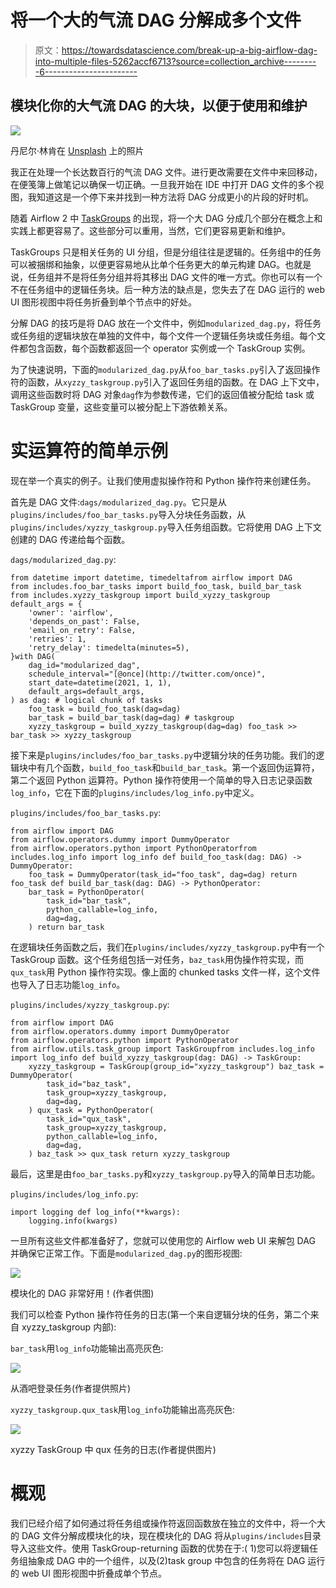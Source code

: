 # 将一个大的气流 DAG 分解成多个文件

> 原文：<https://towardsdatascience.com/break-up-a-big-airflow-dag-into-multiple-files-5262accf6713?source=collection_archive---------6----------------------->

## 模块化你的大气流 DAG 的大块，以便于使用和维护

![](img/07585a88cb4e02b69e52d29b2b66601c.png)

丹尼尔·林肯在 [Unsplash](https://unsplash.com?utm_source=medium&utm_medium=referral) 上的照片

我正在处理一个长达数百行的气流 DAG 文件。进行更改需要在文件中来回移动，在便笺簿上做笔记以确保一切正确。一旦我开始在 IDE 中打开 DAG 文件的多个视图，我知道这是一个停下来并找到一种方法将 DAG 分成更小的片段的好时机。

随着 Airflow 2 中 [TaskGroups](https://airflow.apache.org/docs/apache-airflow/stable/concepts/dags.html?highlight=taskgroup#taskgroups) 的出现，将一个大 DAG 分成几个部分在概念上和实践上都更容易了。这些部分可以重用，当然，它们更容易更新和维护。

TaskGroups 只是相关任务的 UI 分组，但是分组往往是逻辑的。任务组中的任务可以被捆绑和抽象，以便更容易地从比单个任务更大的单元构建 DAG。也就是说，任务组并不是将任务分组并将其移出 DAG 文件的唯一方式。你也可以有一个不在任务组中的逻辑任务块。后一种方法的缺点是，您失去了在 DAG 运行的 web UI 图形视图中将任务折叠到单个节点中的好处。

分解 DAG 的技巧是将 DAG 放在一个文件中，例如`modularized_dag.py`，将任务或任务组的逻辑块放在单独的文件中，每个文件一个逻辑任务块或任务组。每个文件都包含函数，每个函数都返回一个 operator 实例或一个 TaskGroup 实例。

为了快速说明，下面的`modularized_dag.py`从`foo_bar_tasks.py`引入了返回操作符的函数，从`xyzzy_taskgroup.py`引入了返回任务组的函数。在 DAG 上下文中，调用这些函数时将 DAG 对象`dag`作为参数传递，它们的返回值被分配给 task 或 TaskGroup 变量，这些变量可以被分配上下游依赖关系。

# 实运算符的简单示例

现在举一个真实的例子。让我们使用虚拟操作符和 Python 操作符来创建任务。

首先是 DAG 文件:`dags/modularized_dag.py`。它只是从`plugins/includes/foo_bar_tasks.py`导入分块任务函数，从`plugins/includes/xyzzy_taskgroup.py`导入任务组函数。它将使用 DAG 上下文创建的 DAG 传递给每个函数。

`dags/modularized_dag.py`:

```
from datetime import datetime, timedeltafrom airflow import DAG
from includes.foo_bar_tasks import build_foo_task, build_bar_task
from includes.xyzzy_taskgroup import build_xyzzy_taskgroup default_args = {
    'owner': 'airflow',
    'depends_on_past': False,
    'email_on_retry': False,
    'retries': 1,
    'retry_delay': timedelta(minutes=5),
}with DAG(
    dag_id="modularized_dag",
    schedule_interval="[@once](http://twitter.com/once)",
    start_date=datetime(2021, 1, 1),
    default_args=default_args,
) as dag: # logical chunk of tasks
    foo_task = build_foo_task(dag=dag)
    bar_task = build_bar_task(dag=dag) # taskgroup
    xyzzy_taskgroup = build_xyzzy_taskgroup(dag=dag) foo_task >> bar_task >> xyzzy_taskgroup
```

接下来是`plugins/includes/foo_bar_tasks.py`中逻辑分块的任务功能。我们的逻辑块中有几个函数，`build_foo_task`和`build_bar_task`。第一个返回伪运算符，第二个返回 Python 运算符。Python 操作符使用一个简单的导入日志记录函数`log_info`，它在下面的`plugins/includes/log_info.py`中定义。

`plugins/includes/foo_bar_tasks.py`:

```
from airflow import DAG
from airflow.operators.dummy import DummyOperator
from airflow.operators.python import PythonOperatorfrom includes.log_info import log_info def build_foo_task(dag: DAG) -> DummyOperator:
    foo_task = DummyOperator(task_id="foo_task", dag=dag) return foo_task def build_bar_task(dag: DAG) -> PythonOperator:
    bar_task = PythonOperator(
        task_id="bar_task",
        python_callable=log_info,
        dag=dag,
    ) return bar_task
```

在逻辑块任务函数之后，我们在`plugins/includes/xyzzy_taskgroup.py`中有一个 TaskGroup 函数。这个任务组包括一对任务，`baz_task`用伪操作符实现，而`qux_task`用 Python 操作符实现。像上面的 chunked tasks 文件一样，这个文件也导入了日志功能`log_info`。

`plugins/includes/xyzzy_taskgroup.py`:

```
from airflow import DAG
from airflow.operators.dummy import DummyOperator
from airflow.operators.python import PythonOperator
from airflow.utils.task_group import TaskGroupfrom includes.log_info import log_info def build_xyzzy_taskgroup(dag: DAG) -> TaskGroup:
    xyzzy_taskgroup = TaskGroup(group_id="xyzzy_taskgroup") baz_task = DummyOperator(
        task_id="baz_task",
        task_group=xyzzy_taskgroup,
        dag=dag,
    ) qux_task = PythonOperator(
        task_id="qux_task",
        task_group=xyzzy_taskgroup,
        python_callable=log_info,
        dag=dag,
    ) baz_task >> qux_task return xyzzy_taskgroup
```

最后，这里是由`foo_bar_tasks.py`和`xyzzy_taskgroup.py`导入的简单日志功能。

`plugins/includes/log_info.py`:

```
import logging def log_info(**kwargs):
    logging.info(kwargs)
```

一旦所有这些文件都准备好了，您就可以使用您的 Airflow web UI 来解包 DAG 并确保它正常工作。下面是`modularized_dag.py`的图形视图:

![](img/b245af731403f4b785c72acce1ae07db.png)

模块化的 DAG 非常好用！(作者供图)

我们可以检查 Python 操作符任务的日志(第一个来自逻辑分块的任务，第二个来自 xyzzy_taskgroup 内部):

`bar_task`用`log_info`功能输出高亮灰色:

![](img/4b59b763559e42c4406eca91c4e92581.png)

从酒吧登录任务(作者提供照片)

`xyzzy_taskgroup.qux_task`用`log_info`功能输出高亮灰色:

![](img/9655204604954c2c7db12b6e2e0f2381.png)

xyzzy TaskGroup 中 qux 任务的日志(作者提供图片)

# 概观

我们已经介绍了如何通过将任务组或操作符返回函数放在独立的文件中，将一个大的 DAG 文件分解成模块化的块，现在模块化的 DAG 将从`plugins/includes`目录导入这些文件。使用 TaskGroup-returning 函数的优势在于:( 1)您可以将逻辑任务组抽象成 DAG 中的一个组件，以及(2)task group 中包含的任务将在 DAG 运行的 web UI 图形视图中折叠成单个节点。